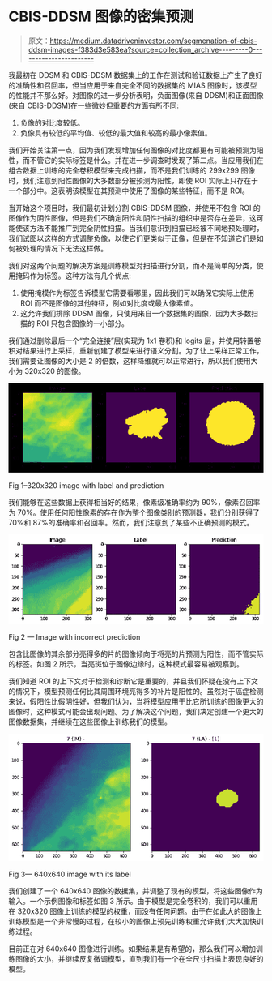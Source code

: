 # CBIS-DDSM 图像的密集预测

> 原文：<https://medium.datadriveninvestor.com/segmenation-of-cbis-ddsm-images-f383d3e583ea?source=collection_archive---------0----------------------->

我最初在 DDSM 和 CBIS-DDSM 数据集上的工作在测试和验证数据上产生了良好的准确性和召回率，但当应用于来自完全不同的数据集的 MIAS 图像时，该模型的性能并不那么好。对图像的进一步分析表明，负面图像(来自 DDSM)和正面图像(来自 CBIS-DDSM)在一些微妙但重要的方面有所不同:

1.  负像的对比度较低。
2.  负像具有较低的平均值、较低的最大值和较高的最小像素值。

我们开始关注第一点，因为我们发现增加任何图像的对比度都更有可能被预测为阳性，而不管它的实际标签是什么。并在进一步调查时发现了第二点。当应用我们在组合数据上训练的完全卷积模型来完成扫描，而不是我们训练的 299x299 图像时，我们注意到阳性图像的大多数部分被预测为阳性，即使 ROI 实际上只存在于一个部分中。这表明该模型在其预测中使用了图像的某些特征，而不是 ROI。

当开始这个项目时，我们最初计划分割 CBIS-DDSM 图像，并使用不包含 ROI 的图像作为阴性图像，但是我们不确定阳性和阴性扫描的组织中是否存在差异，这可能使该方法不能推广到完全阴性扫描。当我们意识到扫描已经被不同地预处理时，我们试图以这样的方式调整负像，以使它们更类似于正像，但是在不知道它们是如何被处理的情况下无法这样做。

我们对这两个问题的解决方案是训练模型对扫描进行分割，而不是简单的分类，使用掩码作为标签。这种方法有几个优点:

1.  使用掩模作为标签告诉模型它需要看哪里，因此我们可以确保它实际上使用 ROI 而不是图像的其他特征，例如对比度或最大像素值。
2.  这允许我们排除 DDSM 图像，只使用来自一个数据集的图像，因为大多数扫描的 ROI 只包含图像的一小部分。

我们通过删除最后一个“完全连接”层(实现为 1x1 卷积)和 logits 层，并使用转置卷积对结果进行上采样，重新创建了模型来进行语义分割。为了让上采样正常工作，我们需要让图像的大小是 2 的倍数，这样降维就可以正常进行，所以我们使用大小为 320x320 的图像。

![](img/d48d3f3479c9c84fd7347441232bd27c.png)

Fig 1–320x320 image with label and prediction

我们能够在这些数据上获得相当好的结果，像素级准确率约为 90%，像素召回率为 70%。使用任何阳性像素的存在作为整个图像类别的预测器，我们分别获得了 70%和 87%的准确率和召回率。然而，我们注意到了某些不正确预测的模式。

![](img/40e64e61e40721e05e3255f818672af9.png)

Fig 2 — Image with incorrect prediction

包含比图像的其余部分亮得多的片的图像倾向于将亮的片预测为阳性，而不管实际的标签。如图 2 所示，当亮斑位于图像边缘时，这种模式最容易被观察到。

我们知道 ROI 的上下文对于检测和诊断它是重要的，并且我们怀疑在没有上下文的情况下，模型预测任何比其周围环境亮得多的补片是阳性的。虽然对于癌症检测来说，假阳性比假阴性好，但我们认为，当将模型应用于比它所训练的图像更大的图像时，这种模式可能会出现问题。为了解决这个问题，我们决定创建一个更大的图像数据集，并继续在这些图像上训练我们的模型。

![](img/34b6f69e9c26e8b17a733c6ebd013bc4.png)

Fig 3— 640x640 image with its label

我们创建了一个 640x640 图像的数据集，并调整了现有的模型，将这些图像作为输入。一个示例图像和标签如图 3 所示。由于模型是完全卷积的，我们可以重用在 320x320 图像上训练的模型的权重，而没有任何问题。由于在如此大的图像上训练模型是一个非常慢的过程，在较小的图像上预先训练权重允许我们大大加快训练过程。

目前正在对 640x640 图像进行训练。如果结果是有希望的，那么我们可以增加训练图像的大小，并继续反复微调模型，直到我们有一个在全尺寸扫描上表现良好的模型。
